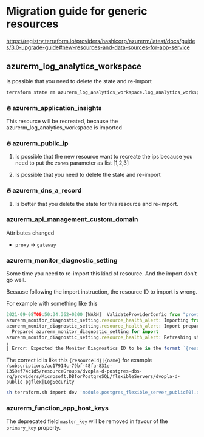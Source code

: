 # Migration guide for generic resources

<https://registry.terraform.io/providers/hashicorp/azurerm/latest/docs/guides/3.0-upgrade-guide#new-resources-and-data-sources-for-app-service>

## azurerm_log_analytics_workspace

Is possible that you need to delete the state and re-import

```sh
terraform state rm azurerm_log_analytics_workspace.log_analytics_workspace
```

### 🔥 azurerm_application_insights

This resource will be recreated, because the azurerm_log_analytics_workspace is imported

### 🔥 azurerm_public_ip

1. Is possible that the new resource want to recreate the ips because you need to put the `zones` parameter as list [1,2,3]

1. Is possible that you need to delete the state and re-import

### 🔥 azurerm_dns_a_record

1. Is better that you delete the state for this resource and re-import.

### azurerm_api_management_custom_domain

Attributes changed

* `proxy` -> `gateway`

### azurerm_monitor_diagnostic_setting

Some time you need to re-import this kind of resource. And the import don't go well.

Because following the import instruction, the resource ID to import is wrong.

For example with something like this

```ts
2021-09-08T09:50:34.362+0200 [WARN]  ValidateProviderConfig from "provider[\"registry.terraform.io/hashicorp/azurerm\"]" changed the config value, but that value is unused
azurerm_monitor_diagnostic_setting.resource_health_alert: Importing from ID "subscriptions/************************/providers/microsoft.insights/diagnosticSettings/Resource health diagnostics develop"...
azurerm_monitor_diagnostic_setting.resource_health_alert: Import prepared!
  Prepared azurerm_monitor_diagnostic_setting for import
azurerm_monitor_diagnostic_setting.resource_health_alert: Refreshing state... [id=subscriptions/************************/providers/microsoft.insights/diagnosticSettings/Resource health diagnostics develop]
╷
│ Error: Expected the Monitor Diagnostics ID to be in the format `{resourceId}|{name}` but got 1 segments
```

The correct id is like this `{resourceId}|{name}` for example `/subscriptions/ac17914c-79bf-48fa-831e-1359ef74c1d5/resourceGroups/dvopla-d-postgres-dbs-rg/providers/Microsoft.DBforPostgreSQL/flexibleServers/dvopla-d-public-pgflex|LogSecurity`

```sh
sh terraform.sh import dev 'module.postgres_flexible_server_public[0].azurerm_monitor_diagnostic_setting.this[0]' '/subscriptions/ac17914c-79bf-48fa-831e-1359ef74c1d5/resourceGroups/dvopla-d-postgres-dbs-rg/providers/Microsoft.DBforPostgreSQL/flexibleServers/dvopla-d-public-pgflex|LogSecurity'
```

### azurerm_function_app_host_keys

The deprecated field `master_key` will be removed in favour of the `primary_key` property.
